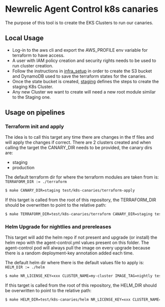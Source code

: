 # Newrelic Agent Control k8s canaries
The purpose of this tool is to create the EKS Clusters to run our canaries.

## Local Usage

- Log-in to the aws cli and export the AWS_PROFILE env variable for terraform to have access.
- A user with IAM policy creation and security rights needs to be used to run cluster creation.
- Follow the instructions in [infra_setup](states_setup/README.md) in order to create the S3 bucket and DynamoDB used to save the terraform states for the canaries.
- Once the state bucket is created, [staging](k8s_staging/README.md) defines the steps to create the staging K8s Cluster.
- Any new Cluster we want to create will need a new root module similar to the Staging one.

## Usage on pipelines

### Terraform init and apply

The idea is to call this target any time there are changes in the tf files and will apply the changes if correct.
There are 2 clusters created and when calling the target the CANARY_DIR needs to be provided, the canary dirs are:
- staging
- production

The default terraform dir for where the terraform modules are taken from is:
`TERRAFORM_DIR := ./terraform`

```bash
$ make CANARY_DIR=staging test/k8s-canaries/terraform-apply
```

If this target is called from the root of this repository, the TERRAFORM_DIR should be overwritten to point to the relative path:
```bash
$ make TERRAFORM_DIR=test/k8s-canaries/terraform CANARY_DIR=staging test/k8s-canaries/terraform-apply
```

### Helm Upgrade for nightlies and prereleases

This target will add the helm repo if not present and upgrade (or install) the helm repo with the agent-control.yml values present on this folder.
The agent-control pod will always pull the image on every upgrade because there is a random deployment-key annotation added each time.

The default helm dir where there is the default values file to apply is:
`HELM_DIR := ./helm`

```bash
$ make NR_LICENSE_KEY=xxx CLUSTER_NAME=my-cluster IMAGE_TAG=nightly test/k8s-canaries/helm-upgrade
```

If this target is called from the root of this repository, the HELM_DIR should be overwritten to point to the relative path:
```bash
$ make HELM_DIR=test/k8s-canaries/helm NR_LICENSE_KEY=xxx CLUSTER_NAME=my-cluster IMAGE_TAG=nightly test/k8s-canaries/helm-upgrade
```

